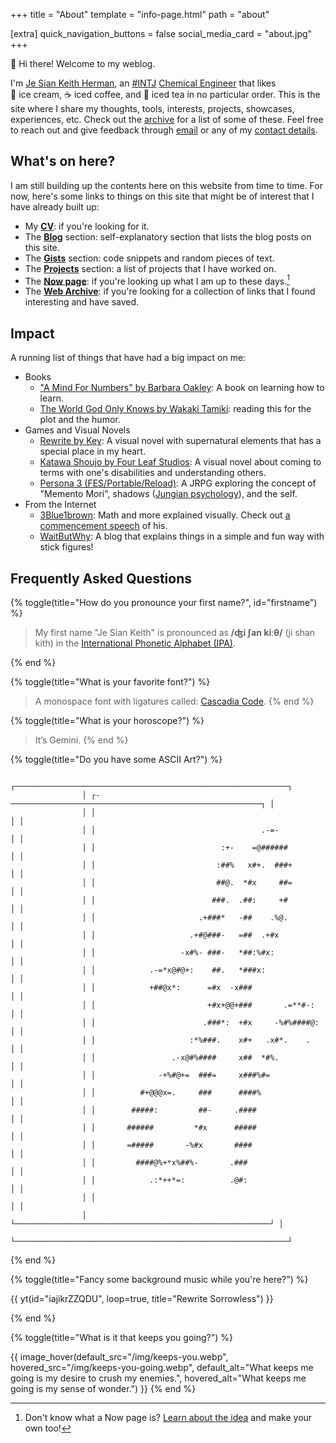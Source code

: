 +++
title = "About"
template = "info-page.html"
path = "about"

[extra]
quick_navigation_buttons = false
social_media_card = "about.jpg"
+++

👋 Hi there! Welcome to my weblog.

I'm [Je Sian Keith Herman](#firstname), an [\#INTJ](https://www.16personalities.com/profiles/672b5e6d1fea7) [Chemical&nbsp;Engineer](https://www.icheme.org/education/whynotchemeng/) that likes 🍨&nbsp;ice&nbsp;cream, ☕&nbsp;iced&nbsp;coffee, and 🍹&nbsp;iced&nbsp;tea in no particular order. This is the site where I share my thoughts, tools, interests, projects, showcases, experiences, etc. Check out the [archive](@/archive/_index.md) for a list of some of these. Feel free to reach out and give feedback through [email](#email-link) or any of my [contact details](#socials).

## What's on here?

I am still building up the contents here on this website from time to time. For now, here's some links to things on this site that might be of interest that I have already built up:

- My [**CV**](https://go.jskherman.com/cv): if you're looking for it.
- The [**Blog**](@/blog/_index.md) section: self-explanatory section that lists the blog posts on this site.
- The [**Gists**](@/gists/_index.md) section: code snippets and random pieces of text.
- The [**Projects**](@/projects/_index.md) section: a list of projects that I have worked on.
- The [**Now page**](@/pages/now/index.md): if you're looking up what I am up to these days.[^1]
- The [**Web Archive**](https://webclips.jskherman.com): if you're looking for a collection of links that I found interesting and have saved.

## Impact

A running list of things that have had a big impact on me:

- Books
    - ["A Mind For Numbers" by Barbara Oakley](https://barbaraoakley.com/books/a-mind-for-numbers/): A book on learning how to learn.
    - [The World God Only Knows by Wakaki Tamiki](https://myanimelist.net/manga/7519/Kami_nomi_zo_Shiru_Sekai): reading this for the plot and the humor.
- Games and Visual Novels
    - [Rewrite by Key](https://vndb.org/v751): A visual novel with supernatural elements that has a special place in my heart.
    - [Katawa Shoujo by Four Leaf Studios](https://vndb.org/v945): A visual novel about coming to terms with one's disabilities and understanding others.
    <!-- - [If My Heart Had Wings by Pulltop](https://vndb.org/v9093): The visual novel that got me started on the genre. -->
    - [Persona 3 (FES/Portable/Reload)](https://www.wikiwand.com/en/Persona_3): A JRPG exploring the concept of "Memento Mori", shadows ([Jungian psychology](https://www.wikiwand.com/en/Shadow_(psychology))), and the self.
- From the Internet
    - [3Blue1brown](https://www.youtube.com/@3blue1brown): Math and more explained visually. Check out [a commencement speech](https://www.youtube.com/watch?v=W3I3kAg2J7w&t=45s) of his.
    - [WaitButWhy](https://waitbutwhy.com): A blog that explains things in a simple and fun way with stick figures!

## Frequently Asked Questions

{% toggle(title="How do you pronounce your first name?", id="firstname") %}

> My first name "Je Sian Keith" is pronounced as **/ʤi ʃan kiːθ/** (ji shan kith) in the [International Phonetic Alphabet (IPA)](https://www.wikiwand.com/en/International_Phonetic_Alphabet).

{% end %}

{% toggle(title="What is your favorite font?") %}

> A monospace font with ligatures called: [Cascadia Code](https://github.com/microsoft/cascadia-code).
{% end %}

{% toggle(title="What is your horoscope?") %}

> It’s Gemini.
{% end %}

{% toggle(title="Do you have some ASCII Art?") %}

```
                ┌─────────────────────────────────────────────────────────────┐
                │ ┌-────────────────────────────────────────────────────────┐ │
                │ │                                                         │ │
                │ │                                     .-=-                │ │
                │ │                            :+-    =@######              │ │
                │ │                           :##%   x#+.  ###+             │ │
                │ │                           ##@.  *#x     ##=             │ │
                │ │                          ###.  .##:     +#              │ │
                │ │                       .+###*   -##    .%@.              │ │
                │ │                     .+#@###-   =##  .+#x                │ │
                │ │                   -x#%- ###-   *##:%#x:                 │ │
                │ │            .-=*x@#@+:    ##.   *###x:                   │ │
                │ │            +##@x*:      =#x  -x###                      │ │
                │ │                         +#x+@@+###       .=**#-:        │ │
                │ │                        .###*:  +#x     -%#%####@:       │ │
                │ │                     :*%###.    x#+   .x#*.    .         │ │
                │ │                 .-x@#%####     x##  *#%.                │ │
                │ │              -+%#@+=  ###=     x###%#=                  │ │
                │ │          #+@@@x=.     ###      ####%                    │ │
                │ │        #####:         ##-     .####                     │ │
                │ │       ######         *#x      #####                     │ │
                │ │       =#####       -%#x       ####                      │ │
                │ │         ####@%+*x%##%-       .###                       │ │
                │ │            .:*++*=:          .@#:                       │ │
                │ │                                                         │ │
                │ └─────────────────────────────────────────────────────────┘ │
                └─────────────────────────────────────────────────────────────┘
```
{% end %}

{% toggle(title="Fancy some background music while you're here?") %}

<!--- {# invidious(id="RQ6qzxW5Gj8", loop=true, audio=true, classic=true, title="Rewrite Sorrowless") #} --->
<!-- {# yt(id="RQ6qzxW5Gj8", loop=true, title="Rewrite Sorrowless") #} -->

{{ yt(id="iajikrZZQDU", loop=true, title="Rewrite Sorrowless") }}

{% end %}

{% toggle(title="What is it that keeps you going?") %}

{{ image_hover(default_src="/img/keeps-you.webp", hovered_src="/img/keeps-you-going.webp", default_alt="What keeps me going is my desire to crush my enemies.", hovered_alt="What keeps me going is my sense of wonder.") }}
{% end %}


[^1]: Don't know what a Now page is? [Learn about the idea](http://nownownow.com/about) and make your own too!

<!-- [^2]: I use [Obsidian](https://obsidian.md) for my notes! I  It's a great tool for personal knowledge management and note-taking. If you also use it, let's connect! I would love to share notes and ideas with you. -->

